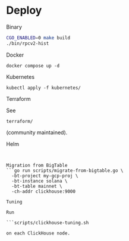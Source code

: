 # Deploy

Binary
```bash
CGO_ENABLED=0 make build
./bin/rpcv2-hist
```

Docker
```
docker compose up -d
```

Kubernetes
```
kubectl apply -f kubernetes/
```

Terraform

See
```
terraform/
```

(community maintained).

Helm
```helm install rpcv2-hist ./helm


Migration from BigTable
```go run scripts/migrate-from-bigtable.go \
  -bt-project my-gcp-proj \
  -bt-instance solana \
  -bt-table mainnet \
  -ch-addr clickhouse:9000

Tuning

Run

```scripts/clickhouse-tuning.sh

on each ClickHouse node.